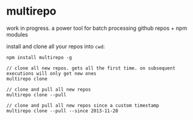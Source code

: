 # multirepo

work in progress. a power tool for batch processing github repos + npm modules

install and clone all your repos into `cwd`:

```
npm install multirepo -g

// clone all new repos. gets all the first time. on subsequent executions will only get new ones
multirepo clone

// clone and pull all new repos
multirepo clone --pull

// clone and pull all new repos since a custom timestamp
multirepo clone --pull --since 2013-11-28
```